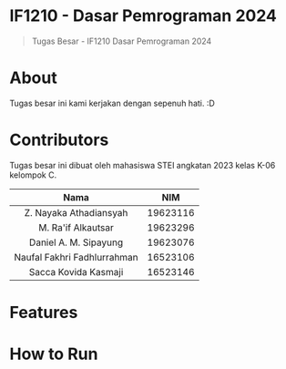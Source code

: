 # IF1210 - Dasar Pemrograman 2024
> Tugas Besar - IF1210 Dasar Pemrograman 2024

# About
Tugas besar ini kami kerjakan dengan sepenuh hati. :D

# Contributors
Tugas besar ini dibuat oleh mahasiswa STEI angkatan 2023 kelas K-06 kelompok C.

| **Nama**                    | **NIM**  |
| :-------------------------: | :------: |
| Z. Nayaka Athadiansyah      | 19623116 |
| M. Ra'if Alkautsar          | 19623296 |
| Daniel A. M. Sipayung       | 19623076 |
| Naufal Fakhri Fadhlurrahman | 16523106 |
| Sacca Kovida Kasmaji        | 16523146 |


# Features

# How to Run
